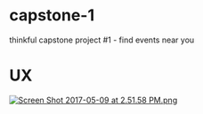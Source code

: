 # capstone-1
thinkful capstone project #1 - find events near you

# UX

[![Screen Shot 2017-05-09 at 2.51.58 PM.png](https://s7.postimg.org/codcbardn/Screen_Shot_2017-05-09_at_2.51.58_PM.png)](https://postimg.org/image/j22fejw9j/)
